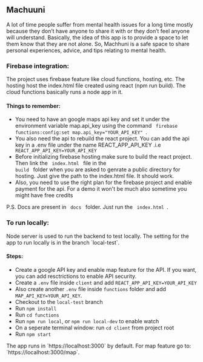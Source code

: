 ## Machuuni
<p>A lot of time people suffer from mental health issues for a long time mostly because they don’t have anyone to share it with or they don’t feel anyone will understand. Basically, the idea of this app is to provide a space to let them know that they are not alone. So, Machhuni is a safe space to share personal experiences, advice, and tips relating to mental health. </p>

### Firebase integration:
 <p>The project uses firebase feature like cloud functions, hosting, etc. The hosting host the index.html file created using react (npm run build). The cloud functions basically runs a node app in it. </p>
  
#### Things to remember:
 - You need to have an google maps api key and set it under the environment variable map.api_key using the command <code> firebase functions:config:set map.api_key="YOUR_API_KEY" </code>.
 - You also need the api to rebuild the react project. You can add the api key in a .env file under the name REACT_APP_API_KEY .i.e <code> REACT_APP_API_KEY=YOUR_API_KEY </code>
 - Before initializing firebase hosting make sure to build the react project. Then link the <code> index.html </code> file in the <code> build </code> folder when you are asked to genrate a public directory for hosting. Just give the path to the index.html file. It should work.
 - Also, you need to use the right plan for the firebase project and enable payment for the api. For a demo it won't be much also sometime you might have free credits 
 
 P.S. Docs are present in <code> docs </code> folder. Just run the <code> index.html </code>.

 ### To run locally:
 <p> Node server is used to run the backend to test locally. The setting for the app to run locally is in the branch `local-test`. </p>
 
 #### Steps:
 - Create a google API key and enable map feature for the API. If you want, you can add resctrictions to enable API security.
 - Create a `.env` file inside `client` and add `REACT_APP_API_KEY=YOUR_API_KEY` 
 - Also create another `.env` file inside `functions` folder and add `MAP_API_KEY=YOUR_API_KEY`.
 - Checkout to the `local-test` branch
 - Run `npm install`
 - Run `cd functions`
 - Run `npm run local`, or `npm run local-dev` to enable watch
 - On a seperate terminal window: run `cd client` from project root
 - Run `npm start`

 <p> The app runs in `https://localhost:3000` by default. For map feature go to: `https://localhost:3000/map`. </p>
